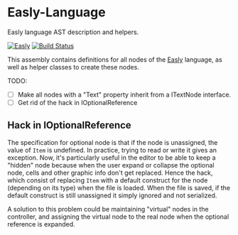 # Easly-Language

Easly language AST description and helpers.

[![Easly](https://www.easly.org/images/16.png)](https://www.easly.org) [![Build Status](https://travis-ci.com/dlebansais/Easly-Language.svg?branch=master)](https://travis-ci.com/dlebansais/Easly-Language)

This assembly contains definitions for all nodes of the [Easly](https://www.easly.org) language, as well as helper classes to create these nodes.

TODO:

- [ ] Make all nodes with a "Text" property inherit from a ITextNode interface.
- [ ] Get rid of the hack in IOptionalReference 

## Hack in IOptionalReference

The specification for optional node is that if the node is unassigned, the value of `Item` is undefined. In practice, trying to read or write it gives an exception.
Now, it's particularly useful in the editor to be able to keep a "hidden" node because when the user expand or collapse the optional node, cells and other graphic info don't get replaced.
Hence the hack, which consist of replacing `Item` with a default construct for the node (depending on its type) when the file is loaded. When the file is saved, if the default construct is still unassigned it simply ignored and not serialized.

A solution to this problem could be maintaining "virtual" nodes in the controller, and assigning the virtual node to the real node when the optional reference is expanded.

